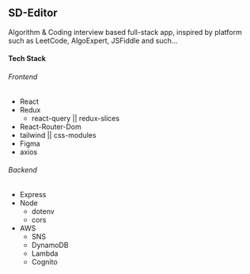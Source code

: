 ## SD-Editor
Algorithm &amp; Coding interview based full-stack app, inspired by platform such as LeetCode, AlgoExpert, JSFiddle and such...

#### Tech Stack

###### Frontend

* React
* Redux
  * react-query || redux-slices
* React-Router-Dom
* tailwind || css-modules
* Figma
* axios

###### Backend

* Express
* Node  
  * dotenv
  * cors
* AWS
  * SNS
  * DynamoDB
  * Lambda
  * Cognito
